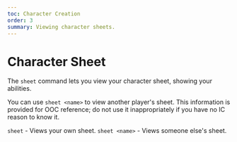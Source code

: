 ```yaml
---
toc: Character Creation
order: 3
summary: Viewing character sheets.
---
```

# Character Sheet

The `sheet` command lets you view your character sheet, showing your abilities.

You can use `sheet <name>` to view another player's sheet. This information is provided for OOC reference; do not use it inappropriately if you have no IC reason to know it.

`sheet` - Views your own sheet.
`sheet <name>` - Views someone else's sheet.